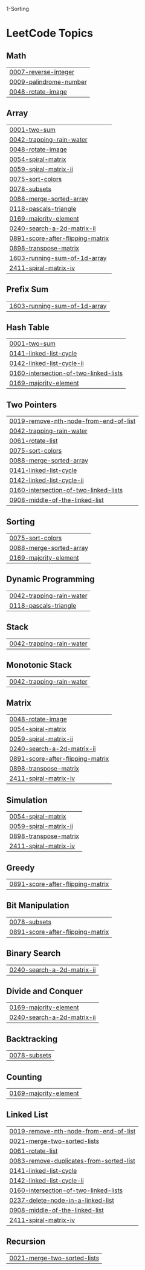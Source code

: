 1-Sorting

<!---LeetCode Topics Start-->
# LeetCode Topics
## Math
|  |
| ------- |
| [0007-reverse-integer](https://github.com/codedbyakash/Dsa/tree/master/0007-reverse-integer) |
| [0009-palindrome-number](https://github.com/codedbyakash/Dsa/tree/master/0009-palindrome-number) |
| [0048-rotate-image](https://github.com/codedbyakash/Dsa/tree/master/0048-rotate-image) |
## Array
|  |
| ------- |
| [0001-two-sum](https://github.com/codedbyakash/Dsa/tree/master/0001-two-sum) |
| [0042-trapping-rain-water](https://github.com/codedbyakash/Dsa/tree/master/0042-trapping-rain-water) |
| [0048-rotate-image](https://github.com/codedbyakash/Dsa/tree/master/0048-rotate-image) |
| [0054-spiral-matrix](https://github.com/codedbyakash/Dsa/tree/master/0054-spiral-matrix) |
| [0059-spiral-matrix-ii](https://github.com/codedbyakash/Dsa/tree/master/0059-spiral-matrix-ii) |
| [0075-sort-colors](https://github.com/codedbyakash/Dsa/tree/master/0075-sort-colors) |
| [0078-subsets](https://github.com/codedbyakash/Dsa/tree/master/0078-subsets) |
| [0088-merge-sorted-array](https://github.com/codedbyakash/Dsa/tree/master/0088-merge-sorted-array) |
| [0118-pascals-triangle](https://github.com/codedbyakash/Dsa/tree/master/0118-pascals-triangle) |
| [0169-majority-element](https://github.com/codedbyakash/Dsa/tree/master/0169-majority-element) |
| [0240-search-a-2d-matrix-ii](https://github.com/codedbyakash/Dsa/tree/master/0240-search-a-2d-matrix-ii) |
| [0891-score-after-flipping-matrix](https://github.com/codedbyakash/Dsa/tree/master/0891-score-after-flipping-matrix) |
| [0898-transpose-matrix](https://github.com/codedbyakash/Dsa/tree/master/0898-transpose-matrix) |
| [1603-running-sum-of-1d-array](https://github.com/codedbyakash/Dsa/tree/master/1603-running-sum-of-1d-array) |
| [2411-spiral-matrix-iv](https://github.com/codedbyakash/Dsa/tree/master/2411-spiral-matrix-iv) |
## Prefix Sum
|  |
| ------- |
| [1603-running-sum-of-1d-array](https://github.com/codedbyakash/Dsa/tree/master/1603-running-sum-of-1d-array) |
## Hash Table
|  |
| ------- |
| [0001-two-sum](https://github.com/codedbyakash/Dsa/tree/master/0001-two-sum) |
| [0141-linked-list-cycle](https://github.com/codedbyakash/Dsa/tree/master/0141-linked-list-cycle) |
| [0142-linked-list-cycle-ii](https://github.com/codedbyakash/Dsa/tree/master/0142-linked-list-cycle-ii) |
| [0160-intersection-of-two-linked-lists](https://github.com/codedbyakash/Dsa/tree/master/0160-intersection-of-two-linked-lists) |
| [0169-majority-element](https://github.com/codedbyakash/Dsa/tree/master/0169-majority-element) |
## Two Pointers
|  |
| ------- |
| [0019-remove-nth-node-from-end-of-list](https://github.com/codedbyakash/Dsa/tree/master/0019-remove-nth-node-from-end-of-list) |
| [0042-trapping-rain-water](https://github.com/codedbyakash/Dsa/tree/master/0042-trapping-rain-water) |
| [0061-rotate-list](https://github.com/codedbyakash/Dsa/tree/master/0061-rotate-list) |
| [0075-sort-colors](https://github.com/codedbyakash/Dsa/tree/master/0075-sort-colors) |
| [0088-merge-sorted-array](https://github.com/codedbyakash/Dsa/tree/master/0088-merge-sorted-array) |
| [0141-linked-list-cycle](https://github.com/codedbyakash/Dsa/tree/master/0141-linked-list-cycle) |
| [0142-linked-list-cycle-ii](https://github.com/codedbyakash/Dsa/tree/master/0142-linked-list-cycle-ii) |
| [0160-intersection-of-two-linked-lists](https://github.com/codedbyakash/Dsa/tree/master/0160-intersection-of-two-linked-lists) |
| [0908-middle-of-the-linked-list](https://github.com/codedbyakash/Dsa/tree/master/0908-middle-of-the-linked-list) |
## Sorting
|  |
| ------- |
| [0075-sort-colors](https://github.com/codedbyakash/Dsa/tree/master/0075-sort-colors) |
| [0088-merge-sorted-array](https://github.com/codedbyakash/Dsa/tree/master/0088-merge-sorted-array) |
| [0169-majority-element](https://github.com/codedbyakash/Dsa/tree/master/0169-majority-element) |
## Dynamic Programming
|  |
| ------- |
| [0042-trapping-rain-water](https://github.com/codedbyakash/Dsa/tree/master/0042-trapping-rain-water) |
| [0118-pascals-triangle](https://github.com/codedbyakash/Dsa/tree/master/0118-pascals-triangle) |
## Stack
|  |
| ------- |
| [0042-trapping-rain-water](https://github.com/codedbyakash/Dsa/tree/master/0042-trapping-rain-water) |
## Monotonic Stack
|  |
| ------- |
| [0042-trapping-rain-water](https://github.com/codedbyakash/Dsa/tree/master/0042-trapping-rain-water) |
## Matrix
|  |
| ------- |
| [0048-rotate-image](https://github.com/codedbyakash/Dsa/tree/master/0048-rotate-image) |
| [0054-spiral-matrix](https://github.com/codedbyakash/Dsa/tree/master/0054-spiral-matrix) |
| [0059-spiral-matrix-ii](https://github.com/codedbyakash/Dsa/tree/master/0059-spiral-matrix-ii) |
| [0240-search-a-2d-matrix-ii](https://github.com/codedbyakash/Dsa/tree/master/0240-search-a-2d-matrix-ii) |
| [0891-score-after-flipping-matrix](https://github.com/codedbyakash/Dsa/tree/master/0891-score-after-flipping-matrix) |
| [0898-transpose-matrix](https://github.com/codedbyakash/Dsa/tree/master/0898-transpose-matrix) |
| [2411-spiral-matrix-iv](https://github.com/codedbyakash/Dsa/tree/master/2411-spiral-matrix-iv) |
## Simulation
|  |
| ------- |
| [0054-spiral-matrix](https://github.com/codedbyakash/Dsa/tree/master/0054-spiral-matrix) |
| [0059-spiral-matrix-ii](https://github.com/codedbyakash/Dsa/tree/master/0059-spiral-matrix-ii) |
| [0898-transpose-matrix](https://github.com/codedbyakash/Dsa/tree/master/0898-transpose-matrix) |
| [2411-spiral-matrix-iv](https://github.com/codedbyakash/Dsa/tree/master/2411-spiral-matrix-iv) |
## Greedy
|  |
| ------- |
| [0891-score-after-flipping-matrix](https://github.com/codedbyakash/Dsa/tree/master/0891-score-after-flipping-matrix) |
## Bit Manipulation
|  |
| ------- |
| [0078-subsets](https://github.com/codedbyakash/Dsa/tree/master/0078-subsets) |
| [0891-score-after-flipping-matrix](https://github.com/codedbyakash/Dsa/tree/master/0891-score-after-flipping-matrix) |
## Binary Search
|  |
| ------- |
| [0240-search-a-2d-matrix-ii](https://github.com/codedbyakash/Dsa/tree/master/0240-search-a-2d-matrix-ii) |
## Divide and Conquer
|  |
| ------- |
| [0169-majority-element](https://github.com/codedbyakash/Dsa/tree/master/0169-majority-element) |
| [0240-search-a-2d-matrix-ii](https://github.com/codedbyakash/Dsa/tree/master/0240-search-a-2d-matrix-ii) |
## Backtracking
|  |
| ------- |
| [0078-subsets](https://github.com/codedbyakash/Dsa/tree/master/0078-subsets) |
## Counting
|  |
| ------- |
| [0169-majority-element](https://github.com/codedbyakash/Dsa/tree/master/0169-majority-element) |
## Linked List
|  |
| ------- |
| [0019-remove-nth-node-from-end-of-list](https://github.com/codedbyakash/Dsa/tree/master/0019-remove-nth-node-from-end-of-list) |
| [0021-merge-two-sorted-lists](https://github.com/codedbyakash/Dsa/tree/master/0021-merge-two-sorted-lists) |
| [0061-rotate-list](https://github.com/codedbyakash/Dsa/tree/master/0061-rotate-list) |
| [0083-remove-duplicates-from-sorted-list](https://github.com/codedbyakash/Dsa/tree/master/0083-remove-duplicates-from-sorted-list) |
| [0141-linked-list-cycle](https://github.com/codedbyakash/Dsa/tree/master/0141-linked-list-cycle) |
| [0142-linked-list-cycle-ii](https://github.com/codedbyakash/Dsa/tree/master/0142-linked-list-cycle-ii) |
| [0160-intersection-of-two-linked-lists](https://github.com/codedbyakash/Dsa/tree/master/0160-intersection-of-two-linked-lists) |
| [0237-delete-node-in-a-linked-list](https://github.com/codedbyakash/Dsa/tree/master/0237-delete-node-in-a-linked-list) |
| [0908-middle-of-the-linked-list](https://github.com/codedbyakash/Dsa/tree/master/0908-middle-of-the-linked-list) |
| [2411-spiral-matrix-iv](https://github.com/codedbyakash/Dsa/tree/master/2411-spiral-matrix-iv) |
## Recursion
|  |
| ------- |
| [0021-merge-two-sorted-lists](https://github.com/codedbyakash/Dsa/tree/master/0021-merge-two-sorted-lists) |
<!---LeetCode Topics End-->